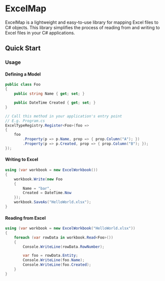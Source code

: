 # ExcelMap

ExcelMap is a lightweight and easy-to-use library for mapping Excel files to C# objects. This library simplifies the process of reading from and writing to Excel files in your C# applications.

## Quick Start

### Usage

#### Defining a Model

```csharp
public class Foo
{
    public string Name { get; set; }

    public DateTime Created { get; set; }
}

// Call this method in your application's entry point
// E.g. Program.cs
ExcelTypeRegistry.Register<Foo>(foo =>
{
    foo
        .Property(p => p.Name, prop => { prop.Column("A"); })
        .Property(p => p.Created, prop => { prop.Column("B"); });
});
```

#### Writing to Excel

```csharp
using (var workbook = new ExcelWorkbook())
{
    workbook.Write(new Foo
    {
        Name = "bar",
        Created = DateTime.Now
    });
    workbook.SaveAs("HelloWorld.xlsx");
}
```

#### Reading from Excel

```csharp
using (var workbook = new ExcelWorkbook("HelloWorld.xlsx"))
{
    foreach (var rowData in workbook.Read<Foo>())
    {
        Console.WriteLine(rowData.RowNumber);

        var foo = rowData.Entity;
        Console.WriteLine(foo.Name);
        Console.WriteLine(foo.Created);
    }
}
```